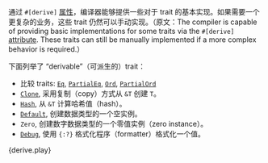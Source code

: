 通过 `#[derive]` [属性][attribute]，编译器能够提供一些对于 trait 的基本实现。如果需要一个更复杂的业务，这些 trait 仍然可以手动实现。（原文：The compiler is capable of providing basic implementations for some traits via the `#[derive]` [attribute][attribute]. These traits can still be manually implemented if a more complex behavior is required.）

下面列举了 “derivable”（可派生的）trait：
* 比较 traits:
  [`Eq`][eq],
  [`PartialEq`][partial-eq],
  [`Ord`][ord],
  [`PartialOrd`][partial-ord]
* [`Clone`][clone],
  采用复制（copy）方式从 `&T` 创建 `T`。
* [`Hash`][hash], 
  从 `&T` 计算哈希值（hash）。
* [`Default`][default],
  创建数据类型的一个空实例。
* `Zero`, 
  创建数字数据类型的一个零值实例（zero instance）。
* [`Debug`][debug], 
  使用 `{:?}` 格式化程序（formatter）格式化一个值。

{derive.play}

[attribute]: ../attribute.html
[eq]: http://doc.rust-lang.org/std/cmp/trait.Eq.html
[partial-eq]: http://doc.rust-lang.org/std/cmp/trait.PartialEq.html
[ord]: http://doc.rust-lang.org/std/cmp/trait.Ord.html
[partial-ord]: http://doc.rust-lang.org/std/cmp/trait.PartialOrd.html
[clone]: http://doc.rust-lang.org/std/clone/trait.Clone.html
[hash]: http://doc.rust-lang.org/std/hash/trait.Hash.html
[default]: http://doc.rust-lang.org/std/default/trait.Default.html
[debug]: http://doc.rust-lang.org/std/fmt/trait.Debug.html
